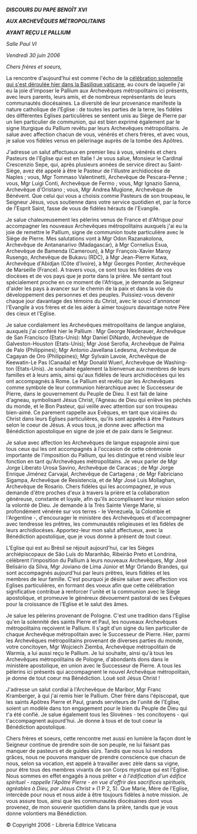 ***DISCOURS DU PAPE BENOÎT XVI***

***AUX ARCHEVÊQUES MÉTROPOLITAINS***

***AYANT REÇU LE PALLIUM***

*Salle Paul VI*

*Vendredi 30 juin 2006*

*Chers frères et soeurs,*

La rencontre d'aujourd'hui est comme l'écho de la [célébration solennelle qui s'est déroulée hier dans la Basilique vaticane](/content/benedict-xvi/fr/homilies/2006/documents/hf_ben-xvi_hom_20060629_sts-peter-paul.html), au cours de laquelle j'ai eu la joie d'imposer le Pallium aux Archevêques métropolitains ici présents, avec leurs parents, leurs amis, et de nombreux représentants de leurs communautés diocésaines. La diversité de leur provenance manifeste la nature catholique de l'Eglise : de toutes les parties de la terre, les fidèles des différentes Eglises particulières se sentent unis au Siège de Pierre par un lien particulier de communion, qui est bien exprimé également par le signe liturgique du Pallium revêtu par leurs Archevêques métropolitains. Je salue avec affection chacun de vous, vénérés et chers frères, et avec vous, je salue vos fidèles venus en pèlerinage auprès de la tombe des Apôtres.

J'adresse un salut affectueux en premier lieu à vous, vénérés et chers Pasteurs de l'Eglise qui est en Italie ! Je vous salue, Monsieur le Cardinal Crescenzio Sepe, qui, après plusieurs années de service direct au Saint-Siège, avez été appelé à être le Pasteur de l'illustre archidiocèse de Naples ; vous, Mgr Tommaso Valentinetti, Archevêque de Pescara-Penne ; vous, Mgr Luigi Conti, Archevêque de Fermo ; vous, Mgr Ignazio Sanna, Archevêque d'Oristano ; vous, Mgr Andrea Mugione, Archevêque de Bénévent. Que celui qui vous a choisis comme Pasteurs de son troupeau, le Seigneur Jésus, vous soutienne dans votre service quotidien et, par la force de l'Esprit Saint, fasse de vous de fidèles hérauts de l'Evangile.

Je salue chaleureusement les pèlerins venus de France et d'Afrique pour accompagner les nouveaux Archevêques métropolitains auxquels j'ai eu la joie de remettre le Pallium, signe de communion toute particulière avec le Siège de Pierre. Mes salutations vont à Mgr Odon Razanakolona, Archevêque de Antananarivo (Madagascar), à Mgr Cornelius Esua, Archevêque de Bamenda (Cameroun), à Mgr François-Xavier Maroy Rusengo, Archevêque de Bukavu (RDC), à Mgr Jean-Pierre Kutwa, Archevêque d'Abidjan (Côte d'Ivoire), à Mgr Georges Pontier, Archevêque de Marseille (France). A travers vous, ce sont tous les fidèles de vos diocèses et de vos pays que je porte dans la prière. Me sentant tout spécialement proche en ce moment de l'Afrique, je demande au Seigneur d'aider les pays à avancer sur le chemin de la paix et dans la voie du développement des personnes et des peuples. Puissiez-vous devenir chaque jour davantage des témoins du Christ, avec le souci d'annoncer l'Evangile à vos frères et de les aider à aimer toujours davantage notre Père des cieux et l'Eglise.

Je salue cordialement les Archevêques métropolitains de langue anglaise, auxquels j'ai conféré hier le Pallium : Mgr George Niederauer, Archevêque de San Francisco (Etats-Unis): Mgr Daniel DiNardo, Archevêque de Galveston-Houston (Etats-Unis); Mgr José Serofia, Archevêque de Palma de Palo (Philippines); Mgr Antonio Javellana Ledesma, Archevêque de Cagayan de Oro (Philippines); Mgr Sylvain Lavoie, Archevêque de Keewatin-Le Pas (Canada) et Mgr Donald Wuerl, Archevêque de Washing-ton (Etats-Unis). Je souhaite également la bienvenue aux membres de leurs familles et à leurs amis, ainsi qu'aux fidèles de leurs archidiocèses qui les ont accompagnés à Rome. Le Pallium est revêtu par les Archevêques comme symbole de leur communion hiérarchique avec le Successeur de Pierre, dans le gouvernement du Peuple de Dieu. Il est fait de laine d'agneau, symbolisant Jésus Christ, l'Agneau de Dieu qui enlève les péchés du monde, et le Bon Pasteur, qui veille avec attention sur son troupeau bien-aimé. Ce parement rappelle aux Evêques, en tant que vicaires du Christ dans leurs Eglises particulières, qu'ils sont appelés à être Pasteurs selon le coeur de Jésus. A vous tous, je donne avec affection ma Bénédiction apostolique en signe de joie et de paix dans le Seigneur.

Je salue avec affection les Archevêques de langue espagnole ainsi que tous ceux qui les ont accompagnés à l'occasion de cette cérémonie importante de l'imposition du Pallium, qui les distingue et rend visible leur fonction en tant qu'Archevêques métropolitains. Je veux parler de Mgr Jorge Liberato Urosa Savino, Archevêque de Caracas ; de Mgr Jorge Enrique Jiménez Carvajal, Archevêque de Cartagena ; de Mgr Fabriciano Sigampa, Archevêque de Resistencia, et de Mgr José Luis Mollaghan, Archevêque de Rosario. Chers fidèles qui les accompagnez, je vous demande d'être proches d'eux à travers la prière et la collaboration généreuse, constante et loyale, afin qu'ils accomplissent leur mission selon la volonté de Dieu. Je demande à la Très Sainte Vierge Marie, si profondément vénérée sur vos terres - le Venezuela, la Colombie et l'Argentine -, d'encourager le ministère des Archevêques et d'accompagner avec tendresse les prêtres, les communautés religieuses et les fidèles de leurs archidiocèses. Apportez-leur mon salut affectueux, avec la Bénédiction apostolique, que je vous donne à présent de tout coeur.

L'Eglise qui est au Brésil se réjouit aujourd'hui, car les Sièges archiépiscopaux de São Luís do Maranhão, Ribeirão Preto et Londrina, célèbrent l'imposition du Pallium à leurs nouveaux Archevêques, Mgr José Belisário da Silva, Mgr Joviano de Lima Júnior et Mgr Orlando Brandes, qui sont accompagnés aujourd'hui par leurs prêtres, leurs fidèles et les membres de leur famille. C'est pourquoi je désire saluer avec affection vos Eglises particulières, en formant des voeux afin que cette célébration significative contribue à renforcer l'unité et la communion avec le Siège apostolique, et promeuve le généreux dévouement pastoral de ses Evêques pour la croissance de l'Eglise et le salut des âmes.

Je salue les pèlerins provenant de Pologne. C'est une tradition dans l'Eglise qu'en la solennité des saints Pierre et Paul, les nouveaux Archevêques métropolitains reçoivent le Pallium. Il s'agit d'un signe du lien particulier de chaque Archevêque métropolitain avec le Successeur de Pierre. Hier, parmi les Archevêques métropolitains provenant de diverses parties du monde, votre concitoyen, Mgr Wojciech Ziemba, Archevêque métropolitain de Warmia, a lui aussi reçu le Pallium. Je lui souhaite, ainsi qu'à tous les Archevêques métropolitains de Pologne, d'abondants dons dans le ministère apostolique, en union avec le Successeur de Pierre. A tous les pèlerins ici présents qui accompagnent le nouvel Archevêque métropolitain, je donne de tout coeur ma Bénédiction. Loué soit Jésus Christ !

J'adresse un salut cordial à l'Archevêque de Maribor, Mgr Franc Kramberger, à qui j'ai remis hier le Pallium. Cher frère dans l'épiscopat, que les saints Apôtres Pierre et Paul, grands serviteurs de l'unité de l'Eglise, soient un modèle dans ton engagement pour le bien du Peuple de Dieu qui t'a été confié. Je salue également tous les Slovènes - tes concitoyens - qui t'accompagnent aujourd'hui. Je donne à tous et de tout coeur la Bénédiction apostolique.

Chers frères et soeurs, cette rencontre met aussi en lumière la façon dont le Seigneur continue de prendre soin de son peuple, ne lui faisant pas manquer de pasteurs et de guides sûrs. Tandis que nous lui rendons grâces, nous ne pouvons manquer de prendre conscience que chacun de nous, selon sa vocation, est appelé à travailler avec zèle dans sa vigne, pour être tous des membres vivants de son Corps mystique qui est l'Eglise. Nous sommes en effet engagés à nous prêter « *à l'édification d'un édifice spirituel - rappelle l'Apôtre Pierre - en vue d'offrir des sacrifices spirituels, agréables à Dieu, par Jésus Christ* » (1 P 2, 5). Que Marie, Mère de l'Eglise, intercède pour nous et nous aide à être toujours fidèles à notre mission. Je vous assure tous, ainsi que les communautés diocésaines dont vous provenez, de mon souvenir quotidien dans la prière, tandis que je vous donne volontiers ma Bénédiction.

© Copyright 2006 - Libreria Editrice Vaticana